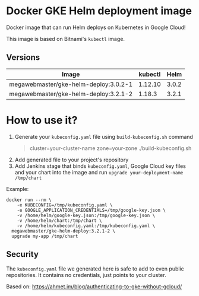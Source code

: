 # Docker GKE Helm deployment image

Docker image that can run Helm deploys on Kubernetes in Google Cloud!

This image is based on Bitnami's `kubectl` image.

## Versions

Image                                 | kubectl | Helm  
------------------------------------- | ------- | -----
megawebmaster/gke-helm-deploy:3.0.2-1 | 1.12.10 | 3.0.2
megawebmaster/gke-helm-deploy:3.2.1-2 | 1.18.3  | 3.2.1

# How to use it?

1. Generate your `kubeconfig.yaml` file using `build-kubeconfig.sh` command
    > cluster=your-cluster-name zone=your-zone ./build-kubeconfig.sh
2. Add generated file to your project's repository
3. Add Jenkins stage that binds `kubeconfig.yaml`, Google Cloud key files and your chart 
into the image and run `upgrade your-deployment-name /tmp/chart`

Example:

```
docker run --rm \
    -e KUBECONFIG=/tmp/kubeconfig.yaml \
    -e GOOGLE_APPLICATION_CREDENTIALS=/tmp/google-key.json \
    -v /home/helm/google-key.json:/tmp/google-key.json \
    -v /home/helm/chart:/tmp/chart \
    -v /home/helm/kubeconfig.yaml:/tmp/kubeconfig.yaml \
  megawebmaster/gke-helm-deploy:3.2.1-2 \
  upgrade my-app /tmp/chart
``` 

## Security

The `kubeconfig.yaml` file we generated here is safe to add to even public repositories.
It contains no credentials, just points to your cluster.

Based on: https://ahmet.im/blog/authenticating-to-gke-without-gcloud/
